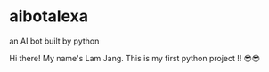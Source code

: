 # aibotalexa
an AI bot built by python

Hi there! My name's Lam Jang. This is my first python project !! 😎😎
